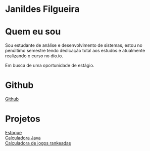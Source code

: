 # Janildes Filgueira 

# Quem eu sou
Sou estudante de análise e desenvolvimento de sistemas, estou no penúltimo semestre tendo dedicação total aos estudos e atualmente realizando o curso no dio.io.

Em busca de uma oportunidade de estágio.

# Github
[Github](https://github.com/janildesfilgueira)

# Projetos 
[Estoque](https://github.com/janildesfilgueira/estoque)
<br>
[Calculadora Java](https://github.com/janildesfilgueira/calculadora-java)
<br>
[Calculadora de jogos rankeadas](https://github.com/janildesfilgueira/calculadora-rankes)